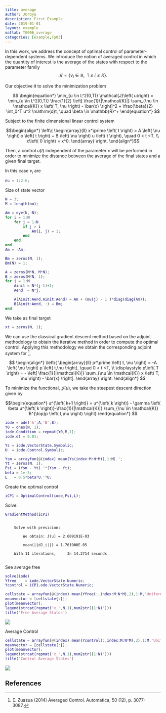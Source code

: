 ```yaml
---
title: average
author: JOroya
description: First Example
date: 2019-01-01
layout: example
matlab: T0006_average
categories: [example,Tp03]
---
```


In this work, we address the concept of optimal control of parameter-dependent systems. We introduce the notion of averaged control in which the quantity of interest is the average of the states with respect to the parameter family $$\mathcal{K}= \left\{ \nu_i \in \mathbb{R}, \enspace 1\leq i \leq K \right\}.$$


Our objective it to solve the minimization problem


$$ \begin{equation*} \min_{u \in L^2(0,T)} \mathcal{J}\left( u\right) = \min_{u \in L^2(0,T)} \frac{1}{2} \left[ \frac{1}{|\mathcal{K}|} \sum_{\nu \in \mathcal{K}} x \left( T, \nu \right) - \bar{x} \right]^2  + \frac{\beta}{2} \int_0^T u^2 \mathrm{d}t, \quad \beta \in \mathbb{R}^+ \end{equation*} $$


Subject to the finite dimensional linear control system


$$\begin{align*}  \left\{ \begin{array}{ll} x^\prime \left( t \right) = A \left( \nu \right) x \left( t \right) + B \left( \nu \right) u \left( t \right), \quad 0 < t <T, \\ x\left( 0 \right) = x^0. \end{array} \right. \end{align*}$$


Then, a control $u\left( t \right)$ independent of the parameter $\nu$ will be performed in order to minimize the distance between the average of the final states and a given final target.


In this case $\nu_i$ are

```matlab
nu = 1:2:6;
```


Size of state vector

```matlab
N = 3;
M = length(nu);

Am = eye(N, N);
for i = 1:N
    for j = 1:N
        if j > i
            Am(i, j) = 1;
        end
    end
end
Am = -Am;

Bm = zeros(N, 1);
Bm(N) = 1;

A = zeros(M*N, M*N);
B = zeros(M*N, 1);
for j = 1:M
    Ainit = N*(j-1)+1;
    Aend  = N*j;

    A(Ainit:Aend,Ainit:Aend) = Am + (nu(j) - 1 )*diag(diag(Am));
    B(Ainit:Aend, :) = Bm;
end
```


We take as final target

```matlab
xt = zeros(N, 1);
```


We can use the classical gradient descent method based on the adjoint methodology to obtain the iterative method in order to compute the optimal control. Applying this methodology we obtain the corresponding adjoint system for [^fn],


$$ \begin{align*} \left\{ \begin{array}{ll} p^\prime \left( t, \nu \right) = -A \left( \nu \right) p \left( t,\nu \right), \quad 0 < t <T, \\ \displaystyle p\left( T \right) = - \left[ \frac{1}{|\mathcal{K}|} \sum_{\nu \in \mathcal{K}} x \left( T, \nu \right) - \bar{x} \right]. \end{array} \right. \end{align*} $$


To minimize the functional, $\mathcal{J}\left( u\right)$, we take the steepest descent direction given by


$$\begin{equation*} u^{\left( k+1 \right)} = u^{\left( k \right)} - \gamma \left( \beta u^{\left( k \right)}-\frac{1}{|\mathcal{K}|} \sum_{\nu \in \mathcal{K}} B^{\top}p \left( t,\nu \right) \right) \end{equation*} $$

```matlab
iode = ode('A',A,'B',B);
Y0 = ones(N, 1);
iode.Condition = repmat(Y0,M,1);
iode.dt = 0.01;
```

```matlab
Ys = iode.VectorState.Symbolic;
U  = iode.Control.Symbolic;
```

```matlab
Ysm = arrayfun(@(index) mean(Ys(index:M:N*M)),1:M).';
Yt = zeros(N, 1);
Psi = (Ysm - Yt).'*(Ysm - Yt);
beta = 1e-3;
L   = 0.5*beta*U.'*U;
```


Create the optimal control

```matlab
iCP1 = OptimalControl(iode,Psi,L);
```


Solve

```matlab
GradientMethod(iCP1)
```


```

    Solve with presicion: 

        We obtain: J(u) = 2.609191E-03

        mean(||dJ_i||) = 1.761900E-05

    With 11 iterations,     In 14.2714 seconds


```


See average free

```matlab
solve(iode)
Yfree    = iode.VectorState.Numeric;
Ycontrol = iCP1.ode.VectorState.Numeric;
```

```matlab
cellstate = arrayfun(@(index) mean(Yfree(:,index:M:N*M),2),1:M,'UniformOutput',0);
meanvector = [cellstate{:}];
plot(meanvector);
legend(strcat(repmat('x_',N,1),num2str((1:N)')))
title('Free Average States')
```


![]({{site.url}}/{{site.baseurl}}/assets/imgs/Tp03/T0001/copiaRM_01.png)

Average Control

```matlab
cellstate = arrayfun(@(index) mean(Ycontrol(:,index:M:N*M),2),1:M,'UniformOutput',0);
meanvector = [cellstate{:}];
plot(meanvector);
legend(strcat(repmat('x_',N,1),num2str((1:N)')))
title('Control Average States')
```


![]({{site.url}}/{{site.baseurl}}/assets/imgs/Tp03/T0001/copiaRM_02.png)


## References


[^fn]:  E. Zuazua (2014) Averaged Control. Automatica, 50 (12), p. 3077-3087.


